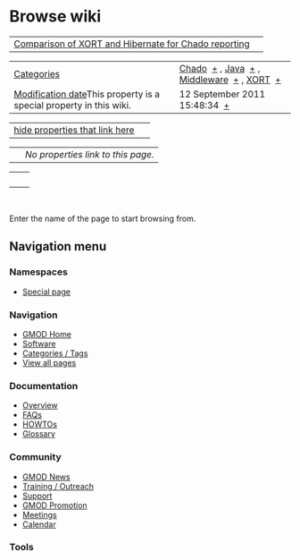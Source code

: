 



<span id="top"></span>




# <span dir="auto">Browse wiki</span>






|  |  |
|----|----|
| [Comparison of XORT and Hibernate for Chado reporting](/wiki/Comparison_of_XORT_and_Hibernate_for_Chado_reporting "Comparison of XORT and Hibernate for Chado reporting") |  |

|  |  |
|----|----|
| [Categories](/wiki/Special%253ACategories "Special%253ACategories") | <span class="smwb-value">[Chado](/wiki/Category%253AChado "Category%253AChado")  <span class="smwsearch">[+](/wiki/Special%253ASearchByProperty/Chado "Special%253ASearchByProperty/Chado")</span></span> , <span class="smwb-value">[Java](/wiki/Category%253AJava "Category%253AJava")  <span class="smwsearch">[+](/wiki/Special%253ASearchByProperty/Java "Special%253ASearchByProperty/Java")</span></span> , <span class="smwb-value">[Middleware](/wiki/Category%253AMiddleware "Category%253AMiddleware")  <span class="smwsearch">[+](/wiki/Special%253ASearchByProperty/Middleware "Special%253ASearchByProperty/Middleware")</span></span> , <span class="smwb-value">[XORT](/wiki/Category%253AXORT "Category%253AXORT")  <span class="smwsearch">[+](/wiki/Special%253ASearchByProperty/XORT "Special%253ASearchByProperty/XORT")</span></span> |
| <span class="smw-highlighter" data-type="1" state="inline" data-title="Property"><span class="smwbuiltin">[Modification date](/wiki/Property:Modification_date "Property:Modification date")</span><span class="smwttcontent">This property is a special property in this wiki.</span></span> | <span class="smwb-value">12 September 2011 15:48:34  <span class="smwsearch">[+](/wiki/Special%253ASearchByProperty/Modification-20date/12-20September-202011-2015:48:34 "Special%253ASearchByProperty/Modification-20date/12-20September-202011-2015:48:34")</span></span> |

<span id="smw_browse_incoming"></span>

|  |  |
|----|----|
| [hide properties that link here](/mediawiki/index.php?title=Special:Browse&offset=0&dir=out&article=Comparison+of+XORT+and+Hibernate+for+Chado+reporting)  |  |

|     |                                    |
|-----|------------------------------------|
|     | *No properties link to this page.* |

|     |     |
|-----|-----|
|     |     |

 

Enter the name of the page to start browsing from.  








## Navigation menu



### Namespaces

- <span id="ca-nstab-special">[Special
  page](/wiki/Special%253ABrowse/Comparison_of_XORT_and_Hibernate_for_Chado_reporting "This is a special page, you cannot edit the page itself")</span>






### Navigation



- <span id="n-GMOD-Home">[GMOD Home](/wiki/Main_Page)</span>
- <span id="n-Software">[Software](/wiki/GMOD_Components)</span>
- <span id="n-Categories-.2F-Tags">[Categories /
  Tags](/wiki/Categories)</span>
- <span id="n-View-all-pages">[View all
  pages](/wiki/Special:AllPages)</span>




### Documentation



- <span id="n-Overview">[Overview](/wiki/Overview)</span>
- <span id="n-FAQs">[FAQs](/wiki/Category%253AFAQ)</span>
- <span id="n-HOWTOs">[HOWTOs](/wiki/Category%253AHOWTO)</span>
- <span id="n-Glossary">[Glossary](/wiki/Glossary)</span>




### Community



- <span id="n-GMOD-News">[GMOD News](/wiki/GMOD_News)</span>
- <span id="n-Training-.2F-Outreach">[Training /
  Outreach](/wiki/Training_and_Outreach)</span>
- <span id="n-Support">[Support](/wiki/Support)</span>
- <span id="n-GMOD-Promotion">[GMOD
  Promotion](/wiki/GMOD_Promotion)</span>
- <span id="n-Meetings">[Meetings](/wiki/Meetings)</span>
- <span id="n-Calendar">[Calendar](/wiki/Calendar)</span>




### Tools












<!-- -->





